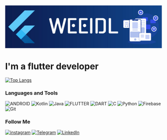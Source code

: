 ![Header](https://github.com/weeidl/weeidl/blob/main/assets/weeidl.jpg)

# I'm a flutter developer

[![Top Langs](https://github-readme-stats.vercel.app/api/top-langs/?username=weeidl&layout=compact&hide_border=true&card_width=1000&theme=dark&text_color=ffffff&bg_color=DEG,0c1b4a,114c96&hide=python)](https://github.com/weeidl)

### Languages and Tools
![ANDROID](https://img.shields.io/badge/-Android-0c1b4a?style=for-the-badge&logo=Android)
![Kotlin](https://img.shields.io/badge/-Kotlin-0c1b4a?style=for-the-badge&logo=Kotlin)
![Java](https://img.shields.io/badge/-Java-0c1b4a?style=for-the-badge&logo=Java)
![FLUTTER](https://img.shields.io/badge/-Flutter-0c1b4a?style=for-the-badge&logo=Flutter)
![DART](https://img.shields.io/badge/-Dart-0c1b4a?style=for-the-badge&logo=Dart)
![C](https://img.shields.io/badge/-C-0c1b4a?style=for-the-badge&logo=C)
![Python](https://img.shields.io/badge/-Python-0c1b4a?style=for-the-badge&logo=Python)
![Firebase](https://img.shields.io/badge/-Firebase-0c1b4a?style=for-the-badge&logo=Firebase)
![Git](https://img.shields.io/badge/-Git-0c1b4a?style=for-the-badge&logo=Git)

### Follow Me
[![instagram](https://img.shields.io/badge/-instagram-0c1b4a?style=for-the-badge&logo=instagram)](https://www.instagram.com/weeidl/)
[![Telegram](https://img.shields.io/badge/-Telegram-0c1b4a?style=for-the-badge&logo=Telegram)](https://t.me/weeidl)
[![LinkedIn](https://img.shields.io/badge/-LinkedIn-0c1b4a?style=for-the-badge&logo=LinkedIn)](https://www.linkedin.com/in/weeidl/)
